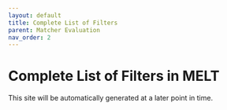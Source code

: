 ```yaml
---
layout: default
title: Complete List of Filters
parent: Matcher Evaluation
nav_order: 2
---
```


# Complete List of Filters in MELT
This site will be automatically generated at a later point in time.